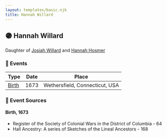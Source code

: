 ```yaml
---
layout: templates/basic.njk
title: Hannah Willard
---
```

## 🟣 Hannah Willard

Daughter of [Josiah Willard](/people/5/55775674) and [Hannah Hosmer](/people/7/74814464)

### 📆 Events

Type | Date | Place
------ | ------ | ------
[Birth](#event-27391e12-5867-49f9-a7f6-cc0552659bf3) | 1673 | Wethersfield, Connecticut, USA

### 📰 Event Sources

#### <a id="event-27391e12-5867-49f9-a7f6-cc0552659bf3"></a> Birth, 1673
* Register of the Society of Colonial Wars in the District of Columbia  - 64
* Hall Ancestry: A series of Sketches of the Lineal Ancestors  - 168